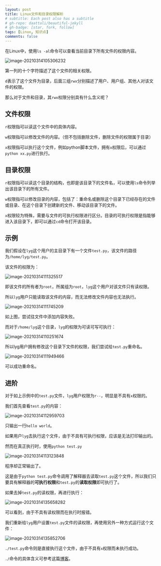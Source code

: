 ```yaml
---
layout: post
title: Linux文件和目录权限解析
# subtitle: Each post also has a subtitle
# gh-repo: daattali/beautiful-jekyll
# gh-badge: [star, fork, follow]
tags: [Linux, 知识点]
comments: false
---
```


在Linux中，使用`ls -al`命令可以查看当前目录下所有文件的权限内容。

![image-20210314105306232](https://gitee.com/liang_qi/bolg-image/raw/master/img/文件权限.png)

第一列的十个字符描述了这个文件的相关权限。

`d`表示了这个文件为目录，后面三组`rwx`分别描述了用户、用户组、其他人对该文件的权限。

那么对于文件和目录，其`rwx`权限分别具有什么含义呢？

## 文件权限

`r`权限指可以读这个文件中的具体内容。

`w`权限指可以修改文件的内容。（但不包括删除文件，删除文件的权限属于目录）

`x`权限指可以执行这个文件，例如python脚本文件，拥有`x`权限后，可以通过`python xx.py`进行执行。

## 目录权限

`r`权限指可以读这个目录的结构，也即是该目录下的文件名，可以使用`ls`命令列举出该目录下的所有文件。

`w`权限指可以修改目录的内容，包括了：重命名或删除这个目录下已经存在的文件或目录、在这个目录下创建新的文件、移动该目录下的文件。

`x`权限较为特殊，需要与文件的可执行权限进行区分。目录的可执行权限是指能够进入该目录下，即可以通过`cd`命令打开该目录。

## 示例

我们假设在`lyg`这个用户的主目录下有一个文件`test.py`，该文件的路径为`/home/lyg/test.py`。

该文件的权限为：

![image-20210314111325517](https://gitee.com/liang_qi/bolg-image/raw/master/img/image-20210314111325517.png)

即该文件的所有者为`root`，所属组为`root`，`lyg`这个用户对该文件只有读权限。

所以`lyg`用户只能读取该文件的内容，而无法修改文件内容也无法执行。

![image-20210314111745209](https://gitee.com/liang_qi/bolg-image/raw/master/img/image-20210314111745209.png)

如上图，尝试往文件中添加内容失败。



而对于`/home/lyg`这个目录，`lyg`的权限为可读可写可执行：

![image-20210314110251674](https://gitee.com/liang_qi/bolg-image/raw/master/img/工作目录权限.png)

所以lyg用户拥有修改这个目录下文件的权限，我们尝试给`test.py`重命名。

![image-20210314111949466](https://gitee.com/liang_qi/bolg-image/raw/master/img/image-20210314111949466.png)

可以成功重命名。



## 进阶

对于如上示例中的`test.py`文件，`lyg`用户权限为`r--`，明显是不具有`x`权限的。

我们首先查看`test.py`的内容：

![image-20210314112959703](https://gitee.com/liang_qi/bolg-image/raw/master/img/image-20210314112959703.png)

只输出一行`hello world`。

如果用户`lyg`去执行这个文件，由于不具有可执行权限，应该是无法打印输出的。

然而在真正执行时，使用`python test.py`

![image-20210314113123848](https://gitee.com/liang_qi/bolg-image/raw/master/img/image-20210314113123848.png)

程序却正常输出了。

这是由于`python test.py`命令调用了解释器去读取`test.py`这个文件，所以我们只要具有解释器的**可执行权限**和`test.py`的**读取权限**即可执行了。

如果去掉`test.py`的读权限，再进行执行：

![image-20210314135658282](https://gitee.com/liang_qi/bolg-image/raw/master/img/image-20210314135658282.png)

可以看到，由于不具有读权限而在执行时报错。



我们重新给`lyg`用户设置`test.py`文件的读权限，再使用另外一种方式运行这个文件：

![image-20210314135852706](https://gitee.com/liang_qi/bolg-image/raw/master/img/image-20210314135852706.png)

`./test.py`命令则是直接执行这个文件，由于不具有`x`权限而未执行成功。

`./`命令的具体含义可参考这篇[博客](https://blog.csdn.net/lijinshanba/article/details/81985961)。